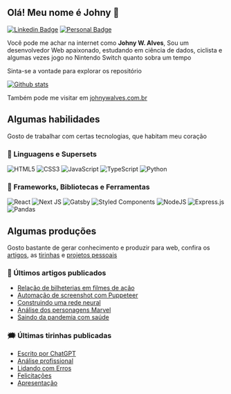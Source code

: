 <!--
<div style="width:100%;display:flex;justify-content:center;margin:0 0 20px;opacity:0.9;">
    <img src="https://raw.githubusercontent.com/johnywalves/johnywalves/master/img/logo_github.svg" style="width:40%;height:auto;" />
</div>
-->

## Olá! Meu nome é **Johny** :wave:

[![Linkedin Badge](https://img.shields.io/badge/-LinkedIn-ed34a2?style=for-the-badge&logo=Linkedin&logoColor=white&link=https://www.linkedin.com/in/johnywalves)](https://www.linkedin.com/in/johnywalves)
[![Personal Badge](https://img.shields.io/badge/-johnywalves.com.br-ed34a2?style=for-the-badge&logo=Gatsby&logoColor=white&link=https://www.johnywalves.com.br)](https://www.johnywalves.com.br)

Você pode me achar na internet como **Johny W. Alves**, Sou um desenvolvedor Web apaixonado, estudando em ciência de dados, ciclista e algumas vezes jogo no Nintendo Switch quanto sobra um tempo

Sinta-se a vontade para explorar os repositório

[![Github stats](https://github-readme-stats.vercel.app/api?username=johnywalves&count_private=true&hide=issues&show_icons=true&theme=aura_dark&title_color=ed34a2)](https://github.com/johnywalves)

Também pode me visitar em [johnywalves.com.br](https://johnywalves.com.br/)

## Algumas habilidades

Gosto de trabalhar com certas tecnologias, que habitam meu coração

<!-- https://github.com/Ileriayo/markdown-badges -->
### :wrench: Linguagens e Supersets

![HTML5](https://img.shields.io/badge/html5-%23E34F26.svg?style=for-the-badge&logo=html5&logoColor=white)
![CSS3](https://img.shields.io/badge/css3-%231572B6.svg?style=for-the-badge&logo=css3&logoColor=white)
![JavaScript](https://img.shields.io/badge/javascript-%23323330.svg?style=for-the-badge&logo=javascript&logoColor=%23F7DF1E)
![TypeScript](https://img.shields.io/badge/typescript-%23007ACC.svg?style=for-the-badge&logo=typescript&logoColor=white)
![Python](https://img.shields.io/badge/python-3670A0?style=for-the-badge&logo=python&logoColor=ffdd54)

### :wrench: Frameworks, Bibliotecas e Ferramentas

![React](https://img.shields.io/badge/react-%2320232a.svg?style=for-the-badge&logo=react&logoColor=%2361DAFB)
![Next JS](https://img.shields.io/badge/Next-black?style=for-the-badge&logo=next.js&logoColor=white)
![Gatsby](https://img.shields.io/badge/Gatsby-%23663399.svg?style=for-the-badge&logo=gatsby&logoColor=white)
![Styled Components](https://img.shields.io/badge/styled--components-DB7093?style=for-the-badge&logo=styled-components&logoColor=white)
![NodeJS](https://img.shields.io/badge/node.js-6DA55F?style=for-the-badge&logo=node.js&logoColor=white)
![Express.js](https://img.shields.io/badge/express.js-%23404d59.svg?style=for-the-badge&logo=express&logoColor=%2361DAFB)
![Pandas](https://img.shields.io/badge/pandas-%23150458.svg?style=for-the-badge&logo=pandas&logoColor=white)

## Algumas produções

Gosto bastante de gerar conhecimento e produzir para web, confira os [artigos](https://johnywalves.com.br/blog/), as [tirinhas](https://johnywalves.com.br/comics/) e [projetos pessoais](https://johnywalves.com.br/projects/)

### :notebook: Últimos artigos publicados

<!-- BLOG:START -->
- [Relação de bilheterias em filmes de ação](https://johnywalves.com.br/box-office-filmes-acao/)
- [Automação de screenshot com Puppeteer](https://johnywalves.com.br/puppeteer-screenshot/)
- [Construindo uma rede neural](https://johnywalves.com.br/construindo-uma-rede-neural/)
- [Análise dos personagens Marvel](https://johnywalves.com.br/graphic-marvel-characters/)
- [Saindo da pandemia com saúde](https://johnywalves.com.br/saindo-da-pandemia/)
<!-- BLOG:END -->

### :right_anger_bubble: Últimas tirinhas publicadas

<!-- COMIC:START -->
- [Escrito por ChatGPT](https://johnywalves.com.br/comic-27/)
- [Análise profissional](https://johnywalves.com.br/comic-26/)
- [Lidando com Erros](https://johnywalves.com.br/comic-25/)
- [Felicitações](https://johnywalves.com.br/comic-24/)
- [Apresentação](https://johnywalves.com.br/comic-23/)
<!-- COMIC:END -->

<!--
**johnywalves/johnywalves** is a ✨ _special_ ✨ repository because its `README.md` (this file) appears on your GitHub profile.

Here are some ideas to get you started:

- 🔭 I’m currently working on ...
- 🌱 I’m currently learning ...
- 👯 I’m looking to collaborate on ...
- 🤔 I’m looking for help with ...
- 💬 Ask me about ...
- 📫 How to reach me: ...
- 😄 Pronouns: ...
- ⚡ Fun fact: ...

[![Top Langs](https://github-readme-stats.vercel.app/api/top-langs/?username=johnywalves&layout=compact&title_color=ed34a2)](https://github.com/johnywalves)
-->

